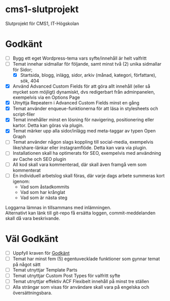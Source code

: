 # cms1-slutprojekt
Slutprojekt för CMS1, IT-Högskolan

# Godkänt
- [ ] Bygg ett eget Wordpress-tema vars syfte/innehåll är helt valfritt
- [ ] Temat innehar sidmallar för följande, samt minst två (2) unika sidmallar för Sidor;
  - [x] Startsida, blogg, inlägg, sidor, arkiv (månad, kategori, författare), sök, 404
- [x] Använd Advanced Custom Fields för att göra allt innehåll (eller så mycket som möjligt) dynamiskt, dvs redigerbart från adminpanelen, exempelvis via en Options Page
- [x] Utnyttja Repeatern i Advanced Custom Fields minst en gång
- [x] Temat använder enqueue-funktionerna för att läsa in stylesheets och script-filer
- [x] Temat innehåller minst en lösning för navigering, positionering eller kartor. Detta kan göras via plugin.
- [x] Temat märker upp alla sidor/inlägg med meta-taggar av typen Open Graph
- [ ] Temat använder någon slags koppling till social-media, exempelvis like/share-länkar eller instagramflöde. Detta kan vara via plugin.
- [ ] Installationen skall ha optimerats för SEO,  exempelvis med användning av Cache och SEO plugin
- [ ] All kod skall vara kommenterad, där skall även framgå vem som kommenterat
- [ ] En individuell arbetslog skall föras, där varje dags arbete summeras kort igenom:
  * Vad som åstadkommits
  * Vad som har krånglat
  * Vad som är nästa steg

Loggarna lämnas in tillsammans med inlämningen.  
Alternativt kan länk till git-repo få ersätta loggen, commit-meddelanden skall då vara beskrivande.

# Väl Godkänt
- [ ] Uppfyll kraven för [Godkänt](#godkänt)
- [ ] Temat har minst fem (5) egentuvecklade funktioner som gynnar temat på något sätt
- [ ] Temat utnyttjar Template Parts 
- [ ] Temat utnyttjar Custom Post Types för valfritt syfte
- [ ] Temat utnyttjar effektiv ACF Flexibelt innehåll på minst tre ställen
- [ ] Alla strängar som visas för användare skall vara på engelska och översättningsbara.
